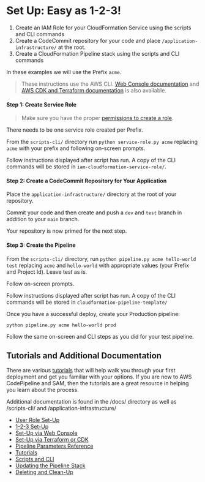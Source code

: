 # Set Up: Easy as 1-2-3!

1. Create an IAM Role for your CloudFormation Service using the scripts and CLI commands
2. Create a CodeCommit repository for your code and place `/application-infrastructure/` at the root.
3. Create a CloudFormation Pipeline stack using the scripts and CLI commands

In these examples we will use the Prefix `acme`.

> These instructions use the AWS CLI. [Web Console documentation](./Set-Up-via-Web-Console.md) and [AWS CDK and Terraform documentation](./Set-Up-via-Terraform-or-CDK.md) is also available.

#### Step 1: Create Service Role

> Make sure you have the proper [permissions to create a role](./Set-Up-User-Role.md).

There needs to be one service role created per Prefix.

From the `scripts-cli/` directory run `python service-role.py acme` replacing `acme` with your prefix and following on-screen prompts.

Follow instructions displayed after script has run. A copy of the CLI commands will be stored in `iam-cloudformation-service-role/`.

#### Step 2: Create a CodeCommit Repository for Your Application

Place the `application-infrastructure/` directory at the root of your repository.

Commit your code and then create and push a `dev` and `test` branch in addition to your `main` branch.

Your repository is now primed for the next step.

#### Step 3: Create the Pipeline

From the `scripts-cli/` directory, run `python pipeline.py acme hello-world test` replacing `acme` and `hello-world` with appropriate values (your Prefix and Project Id). Leave test as is.

Follow on-screen prompts.

Follow instructions displayed after script has run. A copy of the CLI commands will be stored in `cloudformation-pipeline-template/`

Once you have a successful deploy, create your Production pipeline:

`python pipeline.py acme hello-world prod`

Follow the same on-screen and CLI steps as you did for your test pipeline.

## Tutorials and Additional Documentation

There are various [tutorials](./Tutorials.md) that will help walk you through your first deployment and get you familiar with your options. If you are new to AWS CodePipeline and SAM, then the tutorials are a great resource in helping you learn about the process.

Additional documentation is found in the /docs/ directory as well as /scripts-cli/ and /application-infrastructure/

- [User Role Set-Up](./User-Role-Set-Up.md)
- [1-2-3 Set-Up](./1-2-3-Set-Up.md)
- [Set-Up via Web Console](./Set-Up-via-Web-Console.md)
- [Set-Up via Terraform or CDK](./Set-Up-via-Terraform-or-CDK.md)
- [Pipeline Parameters Reference](./Pipeline-Parameters-Reference.md)
- [Tutorials](./Tutorials.md)
- [Scripts and CLI](../scripts-cli/README-CLI.md)
- [Updating the Pipeline Stack](./Updating-Pipeline-Stack.md)
- [Deleting and Clean-Up](./Deleting-and-Clean-Up.md)
